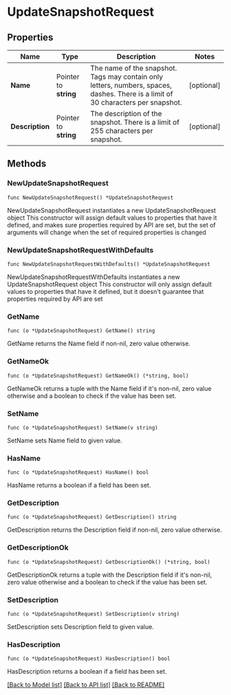 # UpdateSnapshotRequest

## Properties

Name | Type | Description | Notes
------------ | ------------- | ------------- | -------------
**Name** | Pointer to **string** | The name of the snapshot. Tags may contain only letters, numbers, spaces, dashes. There is a limit of 30 characters per snapshot. | [optional] 
**Description** | Pointer to **string** | The description of the snapshot. There is a limit of 255 characters per snapshot. | [optional] 

## Methods

### NewUpdateSnapshotRequest

`func NewUpdateSnapshotRequest() *UpdateSnapshotRequest`

NewUpdateSnapshotRequest instantiates a new UpdateSnapshotRequest object
This constructor will assign default values to properties that have it defined,
and makes sure properties required by API are set, but the set of arguments
will change when the set of required properties is changed

### NewUpdateSnapshotRequestWithDefaults

`func NewUpdateSnapshotRequestWithDefaults() *UpdateSnapshotRequest`

NewUpdateSnapshotRequestWithDefaults instantiates a new UpdateSnapshotRequest object
This constructor will only assign default values to properties that have it defined,
but it doesn't guarantee that properties required by API are set

### GetName

`func (o *UpdateSnapshotRequest) GetName() string`

GetName returns the Name field if non-nil, zero value otherwise.

### GetNameOk

`func (o *UpdateSnapshotRequest) GetNameOk() (*string, bool)`

GetNameOk returns a tuple with the Name field if it's non-nil, zero value otherwise
and a boolean to check if the value has been set.

### SetName

`func (o *UpdateSnapshotRequest) SetName(v string)`

SetName sets Name field to given value.

### HasName

`func (o *UpdateSnapshotRequest) HasName() bool`

HasName returns a boolean if a field has been set.

### GetDescription

`func (o *UpdateSnapshotRequest) GetDescription() string`

GetDescription returns the Description field if non-nil, zero value otherwise.

### GetDescriptionOk

`func (o *UpdateSnapshotRequest) GetDescriptionOk() (*string, bool)`

GetDescriptionOk returns a tuple with the Description field if it's non-nil, zero value otherwise
and a boolean to check if the value has been set.

### SetDescription

`func (o *UpdateSnapshotRequest) SetDescription(v string)`

SetDescription sets Description field to given value.

### HasDescription

`func (o *UpdateSnapshotRequest) HasDescription() bool`

HasDescription returns a boolean if a field has been set.


[[Back to Model list]](../README.md#documentation-for-models) [[Back to API list]](../README.md#documentation-for-api-endpoints) [[Back to README]](../README.md)


